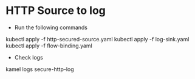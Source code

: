 # HTTP Source to log

- Run the following commands

kubectl apply -f http-secured-source.yaml
kubectl apply -f log-sink.yaml
kubectl apply -f flow-binding.yaml

- Check logs

kamel logs secure-http-log

